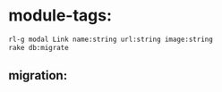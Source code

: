 # module-tags:
```bash
rl-g modal Link name:string url:string image:string
rake db:migrate
```

## migration:
